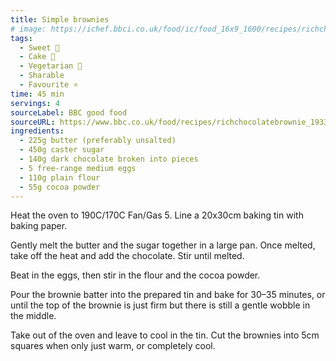 ```yaml
---
title: Simple brownies
# image: https://ichef.bbci.co.uk/food/ic/food_16x9_1600/recipes/richchocolatebrownie_1933_16x9.jpg
tags:
  - Sweet 🍬
  - Cake 🍰
  - Vegetarian 🌿
  - Sharable
  - Favourite ⭐
time: 45 min
servings: 4
sourceLabel: BBC good food
sourceURL: https://www.bbc.co.uk/food/recipes/richchocolatebrownie_1933/
ingredients:
  - 225g butter (preferably unsalted)
  - 450g caster sugar
  - 140g dark chocolate broken into pieces
  - 5 free-range medium eggs
  - 110g plain flour
  - 55g cocoa powder
---
```


Heat the oven to 190C/170C Fan/Gas 5. Line a 20x30cm baking tin with baking paper.

Gently melt the butter and the sugar together in a large pan. Once melted, take off the heat and add the chocolate. Stir until melted.

Beat in the eggs, then stir in the flour and the cocoa powder.

Pour the brownie batter into the prepared tin and bake for 30–35 minutes, or until the top of the brownie is just firm but there is still a gentle wobble in the middle.

Take out of the oven and leave to cool in the tin. Cut the brownies into 5cm squares when only just warm, or completely cool.
